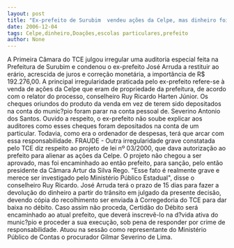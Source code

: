 ```yaml
---
layout: post
title: "Ex-prefeito de Surubim  vendeu ações da Celpe, mas dinheiro foi parar na conta de particulares"
date: 2006-12-04
tags: Celpe,dinheiro,Doações,escolas particulares,prefeito
author: None
---
```

A Primeira Câmara do TCE julgou irregular uma auditoria especial feita na Prefeitura de Surubim e condenou o ex-prefeito José Arruda a restituir ao erário, acrescida de juros e correção
 monetária, a importância de R$ 192.276,00. 
A principal irregularidade praticada pelo ex-prefeito refere-se à venda de ações da Celpe que eram de propriedade da prefeitura, de acordo com&nbsp;o relator do processo, conselheiro Ruy Ricardo Harten Júnior. 
Os cheques oriundos do produto da venda em vez de terem sido depositados na conta do munic?pio foram parar na conta pessoal de. Severino Antonio dos Santos.
Ouvido a respeito, o ex-prefeito não soube explicar aos auditores como esses cheques foram depositados na conta de um particular. Todavia, como era o ordenador de despesas, terá que arcar com essa responsabilidade. 
FRAUDE - Outra irregularidade grave constatada pelo TCE diz respeito ao projeto de lei nº 03/2000, que dava autorização ao prefeito para alienar as ações da Celpe. 
O projeto não chegou a ser aprovado, mas foi encaminhado ao então prefeito, para sanção, pelo então presidente da Câmara Artur da Silva Rego. \"Esse fato é realmente grave e merece ser investigado pelo Ministério Público Estadual\", disse o conselheiro Ruy Ricardo.
José Arruda terá o prazo de 15 dias para fazer a devolução do dinheiro a partir do trânsito em julgado da presente decisão, devendo cópia do recolhimento ser enviada à Corregedoria do TCE para dar baixa no débito. 
Caso assim não proceda, Certidão do Débito será encaminhado ao atual prefeito, que deverá inscrevê-lo na d?vida ativa do munic?pio e proceder a sua execução, sob pena de responder por crime de responsabilidade. Atuou na sessão como representante do Ministério Público de Contas o procurador Gilmar Severino de Lima. 